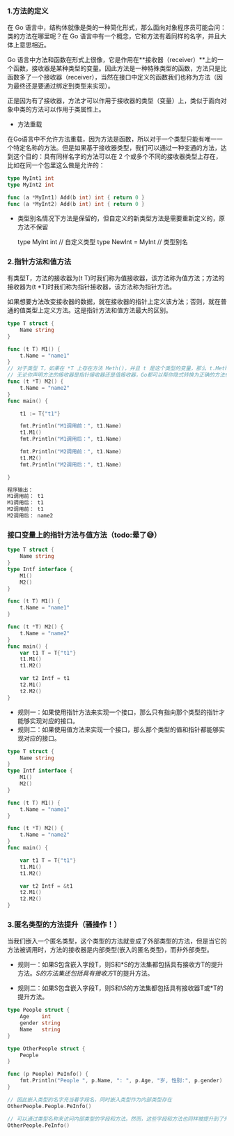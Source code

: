 ### 1.方法的定义 

在 Go 语言中，结构体就像是类的一种简化形式，那么面向对象程序员可能会问：类的方法在哪里呢？在 Go 语言中有一个概念，它和方法有着同样的名字，并且大体上意思相近。

Go 语言中方法和函数在形式上很像，它是作用在**接收器（receiver）**上的一个函数，接收器是某种类型的变量。因此方法是一种特殊类型的函数，方法只是比函数多了一个接收器（receiver），当然在接口中定义的函数我们也称为方法（因为最终还是要通过绑定到类型来实现）。

正是因为有了接收器，方法才可以作用于接收器的类型（变量）上，类似于面向对象中类的方法可以作用于类属性上。

- 方法重载

在Go语言中不允许方法重载，因为方法是函数，所以对于一个类型只能有唯一一个特定名称的方法。但是如果基于接收器类型，我们可以通过一种变通的方法，达到这个目的：具有同样名字的方法可以在 2 个或多个不同的接收器类型上存在，比如在同一个包里这么做是允许的：
```go
type MyInt1 int
type MyInt2 int

func (a *MyInt1) Add(b int) int { return 0 }
func (a *MyInt2) Add(b int) int { return 0 }
```

- 类型别名情况下方法是保留的，但自定义的新类型方法是需要重新定义的，原方法不保留

    type MyInt int // 自定义类型
    type NewInt = MyInt // 类型别名


### 2.指针方法和值方法

有类型T，方法的接收器为(t T)时我们称为值接收器，该方法称为值方法；方法的接收器为(t *T)时我们称为指针接收器，该方法称为指针方法。

如果想要方法改变接收器的数据，就在接收器的指针上定义该方法；否则，就在普通的值类型上定义方法。这是指针方法和值方法最大的区别。

```go
type T struct {
    Name string
}

func (t T) M1() {
    t.Name = "name1"
}
// 对于类型 T，如果在 *T 上存在方法 Meth()，并且 t 是这个类型的变量，那么 t.Meth() 会被自动转换为 (&t).Meth()。
// 无论你声明方法的接收器是指针接收器还是值接收器，Go都可以帮你隐式转换为正确的方法使用。
func (t *T) M2() {
    t.Name = "name2"
}
func main() {

    t1 := T{"t1"}

    fmt.Println("M1调用前：", t1.Name)
    t1.M1()
    fmt.Println("M1调用后：", t1.Name)

    fmt.Println("M2调用前：", t1.Name)
    t1.M2()
    fmt.Println("M2调用后：", t1.Name)

}

程序输出：
M1调用前： t1
M1调用后： t1
M2调用前： t1
M2调用后： name2

```

###  接口变量上的指针方法与值方法（todo:晕了😅）

```go
type T struct {
    Name string
}
type Intf interface {
    M1()
    M2()
}

func (t T) M1() {
    t.Name = "name1"
}

func (t *T) M2() {
    t.Name = "name2"
}
func main() {
    var t1 T = T{"t1"}
    t1.M1()
    t1.M2()

    var t2 Intf = t1
    t2.M1()
    t2.M2()
}
```

- 规则一：如果使用指针方法来实现一个接口，那么只有指向那个类型的指针才能够实现对应的接口。
- 规则二：如果使用值方法来实现一个接口，那么那个类型的值和指针都能够实现对应的接口。

```go
type T struct {
    Name string
}
type Intf interface {
    M1()
    M2()
}

func (t T) M1() {
    t.Name = "name1"
}

func (t *T) M2() {
    t.Name = "name2"
}
func main() {

    var t1 T = T{"t1"}
    t1.M1()
    t1.M2()

    var t2 Intf = &t1
    t2.M1()
    t2.M2()
}
```

### 3.匿名类型的方法提升（骚操作！）

当我们嵌入一个匿名类型，这个类型的方法就变成了外部类型的方法，但是当它的方法被调用时，方法的接收器是内部类型(嵌入的匿名类型)，而非外部类型。

- 规则一：如果S包含嵌入字段T，则S和*S的方法集都包括具有接收方T的提升方法。*S的方法集还包括具有接收方*T的提升方法。

- 规则二：如果S包含嵌入字段T，则S和\S的方法集都包括具有接收器T或*T的提升方法。

```go
type People struct {
    Age    int
    gender string
    Name   string
}

type OtherPeople struct {
    People
}

func (p People) PeInfo() {
    fmt.Println("People ", p.Name, ": ", p.Age, "岁, 性别:", p.gender)
}

// 因此嵌入类型的名字充当着字段名，同时嵌入类型作为内部类型存在
OtherPeople.People.PeInfo()

// 可以通过类型名称来访问内部类型的字段和方法。然而，这些字段和方法也同样被提升到了外部类型，我们可以直接访问
OtherPeople.PeInfo()

```